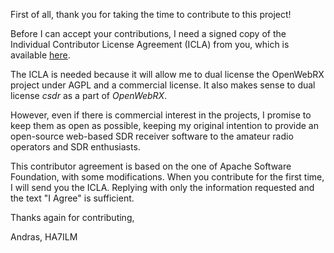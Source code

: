 First of all, thank you for taking the time to contribute to this project!

Before I can accept your contributions, I need a signed copy of the Individual Contributor License Agreement (ICLA) from you, which is available <a href="ICLA.txt">here</a>.

The ICLA is needed because it will allow me to dual license the OpenWebRX project under AGPL and a commercial license.
It also makes sense to dual license *csdr* as a part of *OpenWebRX*.
 
However, even if there is commercial interest in the projects, I promise to keep them as open as possible, keeping my original intention to provide an open-source web-based SDR receiver software to the amateur radio operators and SDR enthusiasts.

This contributor agreement is based on the one of Apache Software Foundation, with some modifications.
When you contribute for the first time, I will send you the ICLA. Replying with only the information requested and the text "I Agree" is sufficient.

Thanks again for contributing,

Andras, HA7ILM
